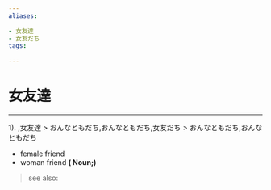 ```yaml
---
aliases:
    
- 女友達
- 女友だち
tags:
    
---
```


# 女友達
---
1).
,女友達 > おんなともだち,おんなともだち,女友だち > おんなともだち,おんなともだち

- female friend
- woman friend
**( Noun;)**
> see also: 
            